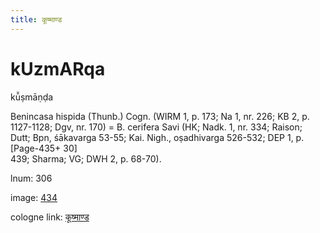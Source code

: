 ```yaml
---
title: कूष्माण्ड
---
```


# kUzmARqa

kū̆ṣmāṇḍa  <div n="P" />Benincasa hispida (Thunb.) Cogn. (WIRM 1, p. 173; Na 1, nr. 226; KB 2, p. <div n="lb" />1127-1128; Dgv, nr. 170) = B. cerifera Savi (HK; Nadk. 1, nr. 334; Raison; <div n="lb" />Dutt; Bpn, śākavarga 53-55; Kai. Nigh., oṣadhivarga 526-532; DEP 1, p. [Page-435+ 30] <div n="lb" />439; Sharma; VG; DWH 2, p. 68-70).

lnum: 306

image: [434](https://www.sanskrit-lexicon.uni-koeln.de/scans/csl-apidev/servepdf.php?dict=snp&page=434)

cologne link: [कूष्माण्ड](https://sanskrit-lexicon.uni-koeln.de/scans/csl-apidev/getword.php?dict=snp&key=कूष्माण्ड)

